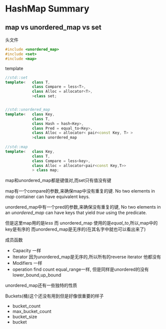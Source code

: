 # HashMap Summary

## map vs unordered_map vs set
头文件
```c++
#include <unordered_map>
#include <set>
#include <map>
```

template
```c++
//std::set
template<   class T,
            class Compare = less<T>,
            class Alloc = allocator<T>,
            >class set;


//std::unordered_map
template<   class Key,
            class T,
            class Hash = hash<Key>,
            class Pred = equal_to<Key>,
            class Alloc = allocator< pair<const Key, T> >
            >class unordered_map
            
//std::map
template<   class Key,
            class T,
            class Compare = less<key>,
            class Alloc = allocator<pair<const Key,T>>
            > class map;

```


map和unordered_map都是键值对,而set只有值没有键

map有一个compare的参数,来确保map中没有重复的键.
No two elements in *map* container can have equivalent keys.

unordered_map中有一个pred的参数,来确保没有重复的键,
No two elements in an *unordered_map* can have keys that yield *true* using the predicate.

但是这里map用的是*less<Key>* 而 unordered_map 使用的是*equal_to*,所以,map中的key是有序的
而unordered_map是无序的(在其名字中就也可以看出来了)

成员函数  
- Capacity  一样
- Iterator  因为unordered_map是无序的,所以所有的reverse iterator 他都没有
- Modifiers 一样
- operation find count equal_range一样, 
但是同样是unordered的没有lower_bound,up_bound

unordered_map还有一些独特的性质

Buckets(桶)这个还没有用到但是好像很重要的样子  
- bucket_count
- max_bucket_count
- bucket_size
- bucket




